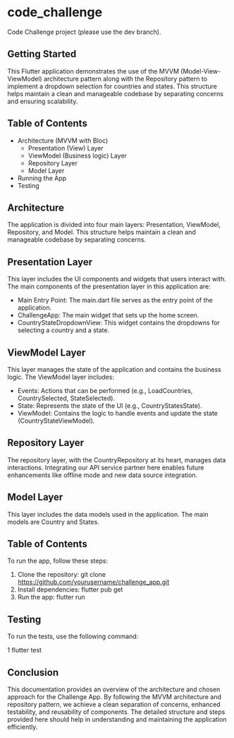 # code_challenge

Code Challenge project (please use the dev branch).

## Getting Started

This Flutter application demonstrates the use of the MVVM (Model-View-ViewModel) architecture pattern along with the Repository pattern to implement a dropdown selection for countries and states. This structure helps maintain a clean and manageable codebase by separating concerns and ensuring scalability.

## Table of Contents

<!-- toc -->
- Architecture (MVVM with Bloc)
    - Presentation (View) Layer 
    - ViewModel (Business logic) Layer
    - Repository Layer
    - Model Layer
- Running the App
- Testing
<!-- tocstop -->

## Architecture
The application is divided into four main layers: Presentation, ViewModel, Repository, and Model. This structure helps maintain a clean and manageable codebase by separating concerns.

## Presentation Layer
This layer includes the UI components and widgets that users interact with. The main components of the presentation layer in this application are:

   - Main Entry Point: The main.dart file serves as the entry point of the application.
   - ChallengeApp: The main widget that sets up the home screen.
   - CountryStateDropdownView: This widget contains the dropdowns for selecting a country and a state.

## ViewModel Layer
This layer manages the state of the application and contains the business logic. The ViewModel layer includes:

   - Events: Actions that can be performed (e.g., LoadCountries, CountrySelected, StateSelected).
   - State: Represents the state of the UI (e.g., CountryStatesState).
   - ViewModel: Contains the logic to handle events and update the state (CountryStateViewModel).

## Repository Layer
The repository layer, with the CountryRepository at its heart, manages data interactions. Integrating our API service partner here enables future enhancements like offline mode and new data source integration.

## Model Layer
This layer includes the data models used in the application. The main models are Country and States.

## Table of Contents

To run the app, follow these steps:

  1. Clone the repository: git clone https://github.com/yourusername/challenge_app.git 
  2. Install dependencies: flutter pub get
  3. Run the app:  flutter run

## Testing

To run the tests, use the following command:

 1 flutter test

## Conclusion

This documentation provides an overview of the architecture and chosen approach for the Challenge App. By following the MVVM architecture and repository pattern, we achieve a clean separation of concerns, enhanced testability, and reusability of components. The detailed structure and steps provided here should help in understanding and maintaining the application efficiently.

  
